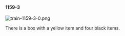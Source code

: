 #### 1159-3
![train-1159-3-0.png](https://github.com/lil-lab/nlvr/raw/master/nlvr/train/images/25/train-1159-3-0.png "train-1159-3-0.png")

There is a box with a yellow item and four black items.